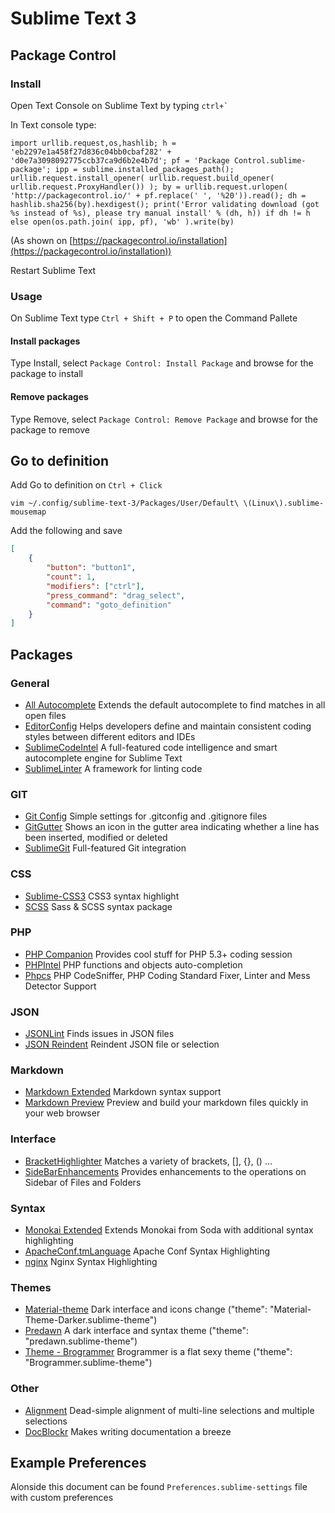 # Sublime Text 3

## Package Control

### Install

Open Text Console on Sublime Text by typing ```ctrl+` ```

In Text console type:

```
import urllib.request,os,hashlib; h = 'eb2297e1a458f27d836c04bb0cbaf282' + 'd0e7a3098092775ccb37ca9d6b2e4b7d'; pf = 'Package Control.sublime-package'; ipp = sublime.installed_packages_path(); urllib.request.install_opener( urllib.request.build_opener( urllib.request.ProxyHandler()) ); by = urllib.request.urlopen( 'http://packagecontrol.io/' + pf.replace(' ', '%20')).read(); dh = hashlib.sha256(by).hexdigest(); print('Error validating download (got %s instead of %s), please try manual install' % (dh, h)) if dh != h else open(os.path.join( ipp, pf), 'wb' ).write(by)
```

(As shown on [https://packagecontrol.io/installation](https://packagecontrol.io/installation))

Restart Sublime Text

### Usage

On Sublime Text type `Ctrl + Shift + P` to open the Command Pallete

#### Install packages

Type Install, select `Package Control: Install Package` and browse for the package to install

#### Remove packages

Type Remove, select `Package Control: Remove Package` and browse for the package to remove

## Go to definition

Add Go to definition on `Ctrl + Click`

```
vim ~/.config/sublime-text-3/Packages/User/Default\ \(Linux\).sublime-mousemap
```

Add the following and save

```json
[
    {
        "button": "button1",
        "count": 1,
        "modifiers": ["ctrl"],
        "press_command": "drag_select",
        "command": "goto_definition"
    }
]
```

## Packages

### General

* [All Autocomplete](https://github.com/alienhard/SublimeAllAutocomplete) Extends the default autocomplete to find matches in all open files
* [EditorConfig](http://editorconfig.org/) Helps developers define and maintain consistent coding styles between different editors and IDEs
* [SublimeCodeIntel](https://sublimecodeintel.github.io/SublimeCodeIntel/) A full-featured code intelligence and smart autocomplete engine for Sublime Text
* [SublimeLinter](http://www.sublimelinter.com/) A framework for linting code

### GIT

* [Git Config](https://github.com/robballou/gitconfig-sublimetext) Simple settings for .gitconfig and .gitignore files
* [GitGutter](https://github.com/jisaacks/GitGutter) Shows an icon in the gutter area indicating whether a line has been inserted, modified or deleted
* [SublimeGit](https://sublimegit.net) Full-featured Git integration

### CSS

* [Sublime-CSS3](https://github.com/i-akhmadullin/Sublime-CSS3) CSS3 syntax highlight
* [SCSS](https://github.com/MarioRicalde/SCSS.tmbundle/tree/SublimeText2) Sass & SCSS syntax package

### PHP

* [PHP Companion](https://github.com/erichard/SublimePHPCompanion) Provides cool stuff for PHP 5.3+ coding session
* [PHPIntel](https://github.com/jotson/SublimePHPIntel) PHP functions and objects auto-completion
* [Phpcs](http://benmatselby.github.io/sublime-phpcs/) PHP CodeSniffer, PHP Coding Standard Fixer, Linter and Mess Detector Support

### JSON

* [JSONLint](https://bitbucket.org/hmml/jsonlint) Finds issues in JSON files
* [JSON Reindent](https://github.com/ThomasKliszowski/json_reindent) Reindent JSON file or selection

### Markdown

* [Markdown Extended](https://github.com/jonschlinkert/sublime-markdown-extended) Markdown syntax support
* [Markdown Preview](https://github.com/revolunet/sublimetext-markdown-preview) Preview and build your markdown files quickly in your web browser

### Interface

* [BracketHighlighter](https://github.com/facelessuser/BracketHighlighter) Matches a variety of brackets, [], {}, () ...
* [SideBarEnhancements](https://github.com/titoBouzout/SideBarEnhancements) Provides enhancements to the operations on Sidebar of Files and Folders

### Syntax

* [Monokai Extended](https://github.com/jonschlinkert/sublime-monokai-extended) Extends Monokai from Soda with additional syntax highlighting
* [ApacheConf.tmLanguage](https://github.com/colinta/ApacheConf.tmLanguage) Apache Conf Syntax Highlighting
* [nginx](https://github.com/brandonwamboldt/sublime-nginx) Nginx Syntax Highlighting

### Themes

* [Material-theme](https://github.com/equinusocio/material-theme) Dark interface and icons change ("theme": "Material-Theme-Darker.sublime-theme")
* [Predawn](https://github.com/jamiewilson/predawn/) A dark interface and syntax theme ("theme": "predawn.sublime-theme")
* [Theme - Brogrammer](https://github.com/kenwheeler/brogrammer-theme) Brogrammer is a flat sexy theme ("theme": "Brogrammer.sublime-theme")

### Other

* [Alignment](http://wbond.net/sublime_packages/alignment) Dead-simple alignment of multi-line selections and multiple selections
* [DocBlockr](https://github.com/spadgos/sublime-jsdocs) Makes writing documentation a breeze

## Example Preferences

Alonside this document can be found `Preferences.sublime-settings` file
with custom preferences
